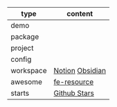 

| type      | content                                                      |
| --------- | ------------------------------------------------------------ |
| demo      |                                                              |
| package   |                                                              |
| project   |                                                              |
| config    |                                                              |
| workspace | [Notion](https://www.notion.so/kromalee/Home-2a5719180eab4b769013c990194ee418)  [Obsidian](https://github.com/kromalee/obsidian-vault) |
| awesome   | [fe-resource](https://github.com/kromalee/awesome-front-end-resource) |
| starts    | [Github Stars](https://github.com/stars)                     |
